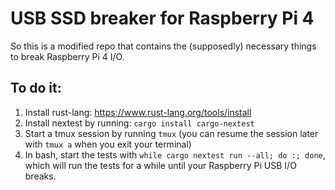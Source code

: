 # USB SSD breaker for Raspberry Pi 4

So this is a modified repo that contains the (supposedly) necessary things to break Raspberry Pi 4 I/O.

## To do it:

1. Install rust-lang: https://www.rust-lang.org/tools/install
2. Install nextest by running: `cargo install cargo-nextest`
3. Start a tmux session by running `tmux` (you can resume the session later with `tmux a` when you exit your terminal)
4. In bash, start the tests with `while cargo nextest run --all; do :; done`, which will run the tests for a while until your Raspberry Pi USB I/O breaks.
